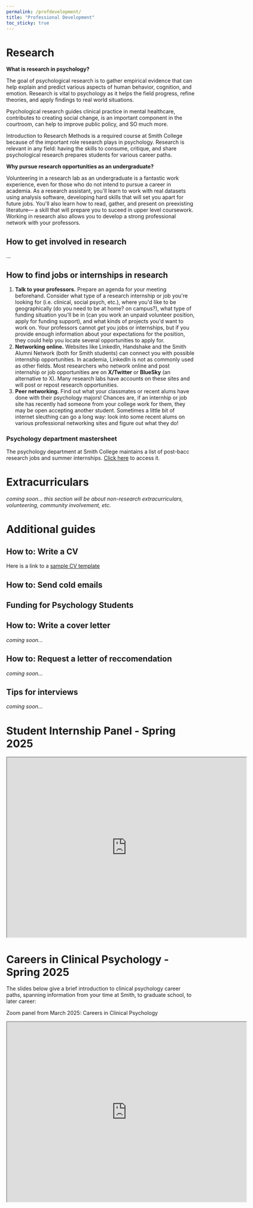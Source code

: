 ```yaml
---
permalink: /profdevelopment/
title: "Professional Development"
toc_sticky: true
---
```


# Research
**What is research in psychology?**

The goal of psychological research is to gather empirical evidence that can help explain and predict various aspects of human behavior, cognition, and emotion. Research is vital to psychology as it helps the field progress, refine theories, and apply findings to real world situations. 

Psychological research guides clinical practice in mental healthcare, contributes to creating social change, is an important component in the courtroom, can help to improve public policy, and SO much more.

Introduction to Research Methods is a required course at Smith College because of the important role research plays in psychology. Research is relevant in any field: having the skills to consume, critique, and share psychological research prepares students for various career paths.

**Why pursue research opportunities as an undergraduate?**

Volunteering in a research lab as an undergraduate is a fantastic work experience, even for those who do not intend to pursue a career in academia. As a research assistant, you'll learn to work with real datasets using analysis software, developing hard skills that will set you apart for future jobs. You'll also learn how to read, gather, and present on preexisting literature–– a skill that will prepare you to suceed in upper level coursework. Working in research also allows you to develop a strong professional network with your professors.

## How to get involved in research
...

## How to find jobs or internships in research
1. **Talk to your professors.** Prepare an agenda for your meeting beforehand. Consider what type of a research internship or job you're looking for (i.e. clinical, social psych, etc.), where you'd like to be geographically (do you need to be at home? on campus?), what type of funding situation you'll be in (can you work an unpaid volunteer position, apply for funding support), and what kinds of projects you'd want to work on. Your professors cannot *get* you jobs or internships, but if you provide enough information about your expectations for the position, they could help you locate several opportunities to apply for.
2. **Networking online.** Websites like LinkedIn, Handshake and the Smith Alumni Network (both for Smith students) can connect you with possible internship opportunities. In academia, LinkedIn is not as commonly used as other fields. Most researchers who network online and post internship or job opportunities are on **X/Twitter** or **BlueSky** (an alternative to X). Many research labs have accounts on these sites and will post or repost research opportunities.
3. **Peer networking.** Find out what your classmates or recent alums have done with their psychology majors! Chances are, if an internhip or job site has recently had someone from your college work for them, they may be open accepting another student. Sometimes a little bit of internet sleuthing can go a long way: look into some recent alums on various professional networking sites and figure out what they do!
   
### Psychology department mastersheet
The psychology department at Smith College maintains a list of post-bacc research jobs and summer internships. [Click here](https://docs.google.com/spreadsheets/d/1LuaMWjDd07UBR94SDn0MjhPqaB1gqrv0h3rPE2G73cA/edit?usp=sharing) to access it.

# Extracurriculars
*coming soon...*
*this section will be about non-research extracurriculars, volunteering, community involvement, etc.*

# Additional guides
## How to: Write a CV
<object data="../assets/Guide to Writing a Psychology CV.pdf" width="1000" height="1000" type='application/pdf'></object>

Here is a link to a [sample CV template](https://docs.google.com/document/d/1Zja9VORfgEzS9WiPOrI6d3Va8Y0wxac3yIxjZIgId1w/edit?usp=sharing)

## How to: Send cold emails
<object data="../assets/How to _cold email_.pdf" width="1000" height="1000" type='application/pdf'></object>

## Funding for Psychology Students
<object data="../assets/Finding funding.pdf" width="1000" height="1000" type='application/pdf'></object>

## How to: Write a cover letter
*coming soon...*

## How to: Request a letter of reccomendation
*coming soon...*

## Tips for interviews
*coming soon...*

# Student Internship Panel - Spring 2025
<iframe src="https://drive.google.com/file/d/1bsa0Q14jCYmItPZNHodxijBnZLrILRmi/preview" width="640" height="480" allow="autoplay"></iframe>

# Careers in Clinical Psychology - Spring 2025
The slides below give a brief introduction to clinical psychology career paths, spanning information from your time at Smith, to graduate school, to later career:
<object data="../assets/Clinical psych INFO.pdf" width="1000" height="1000" type='application/pdf'></object>

Zoom panel from March 2025: Careers in Clinical Psychology
<iframe src="https://drive.google.com/file/d/1HioLGnGbGcKxHM411SlkmyJFIm-tskUs/preview" width="640" height="480" allow="autoplay"></iframe>
